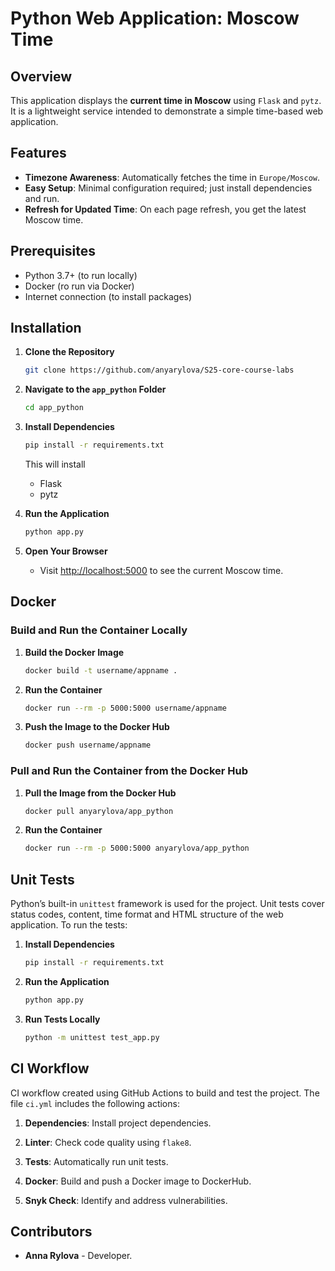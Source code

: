 # Python Web Application: Moscow Time

## Overview

This application displays the **current time in Moscow** using `Flask` and `pytz`.  
It is a lightweight service intended to demonstrate a simple time-based web application.

## Features

- **Timezone Awareness**: Automatically fetches the time in `Europe/Moscow`.
- **Easy Setup**: Minimal configuration required; just install dependencies and run.
- **Refresh for Updated Time**: On each page refresh, you get the latest Moscow time.

## Prerequisites

- Python 3.7+ (to run locally)
- Docker (ro run via Docker)
- Internet connection (to install packages)

## Installation

1. **Clone the Repository**  

   ```bash
   git clone https://github.com/anyarylova/S25-core-course-labs

   ```

2. **Navigate to the `app_python` Folder**

   ```bash
   cd app_python

   ```

3. **Install Dependencies**

   ```bash
   pip install -r requirements.txt

   ```

   This will install
   - Flask
   - pytz  

4. **Run the Application**

   ```bash
   python app.py

   ```

5. **Open Your Browser**
   - Visit <http://localhost:5000> to see the current Moscow time.

## Docker

### Build and Run the Container Locally

1. **Build the Docker Image**  

   ```bash
   docker build -t username/appname .
   ```

2. **Run the Container**  

   ```bash
   docker run --rm -p 5000:5000 username/appname
   ```

3. **Push the Image to the Docker Hub**  

   ```bash
   docker push username/appname
   ```

### Pull and Run the Container from the Docker Hub

1. **Pull the Image from the Docker Hub**  

   ```bash
   docker pull anyarylova/app_python
   ```

2. **Run the Container**  

   ```bash
   docker run --rm -p 5000:5000 anyarylova/app_python
   ```

## Unit Tests

Python’s built-in `unittest` framework is used for the project. Unit tests cover status codes, content, time format and HTML structure of the web application. To run the tests:

1. **Install Dependencies**

   ```bash
   pip install -r requirements.txt

   ```

2. **Run the Application**

   ```bash
   python app.py

   ```

3. **Run Tests Locally**

   ```bash
   python -m unittest test_app.py

   ```

## CI Workflow

CI workflow created using GitHub Actions to build and test the project. The file `ci.yml` includes the following actions:

1. **Dependencies**: Install project dependencies.

2. **Linter**: Check code quality using `flake8`.

3. **Tests**: Automatically run unit tests.

4. **Docker**: Build and push a Docker image to DockerHub.

5. **Snyk Check**: Identify and address vulnerabilities.

## Contributors

- **Anna Rylova** - Developer.
